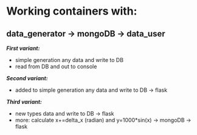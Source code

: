 # Working containers with:

## data_generator -> mongoDB -> data_user

**_First variant:_**
- simple generation any data and write to DB
- read from DB and out to console 

**_Second variant:_**
- added to simple generation any data and write to DB -> flask

**_Third variant:_**
- new types data and write to DB -> flask
- more: calculate x+=delta_x (radian) and y=1000*sin(x) -> mongoDB -> flask